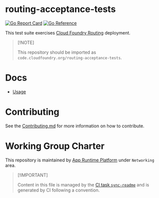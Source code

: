 # routing-acceptance-tests

[![Go Report
Card](https://goreportcard.com/badge/code.cloudfoundry.org/routing-acceptance-tests)](https://goreportcard.com/report/code.cloudfoundry.org/routing-acceptance-tests)
[![Go
Reference](https://pkg.go.dev/badge/code.cloudfoundry.org/routing-acceptance-tests.svg)](https://pkg.go.dev/code.cloudfoundry.org/routing-acceptance-tests)

This test suite exercises [Cloud Foundry
Routing](https://github.com/cloudfoundry/routing-release) deployment.

> \[!NOTE\]
>
> This repository should be imported as
> `code.cloudfoundry.org/routing-acceptance-tests`.

# Docs

-   [Usage](./docs/01-usage.md)

# Contributing

See the [Contributing.md](./.github/CONTRIBUTING.md) for more
information on how to contribute.

# Working Group Charter

This repository is maintained by [App Runtime
Platform](https://github.com/cloudfoundry/community/blob/main/toc/working-groups/app-runtime-platform.md)
under `Networking` area.

> \[!IMPORTANT\]
>
> Content in this file is managed by the [CI task
> `sync-readme`](https://github.com/cloudfoundry/wg-app-platform-runtime-ci/blob/main/shared/tasks/sync-readme/metadata.yml)
> and is generated by CI following a convention.
